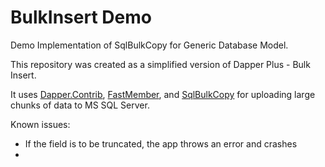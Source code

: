 # BulkInsert Demo
Demo Implementation of SqlBulkCopy for Generic Database Model. 

This repository was created as a simplified version of Dapper Plus - Bulk Insert.



It uses [Dapper.Contrib](https://github.com/DapperLib/Dapper.Contrib), [FastMember](https://github.com/mgravell/fast-member), and [SqlBulkCopy](https://docs.microsoft.com/ru-ru/dotnet/api/system.data.sqlclient.sqlbulkcopy) for uploading large chunks of data to MS SQL Server.



Known issues:

- If the field is to be truncated, the app throws an error and crashes
- 

